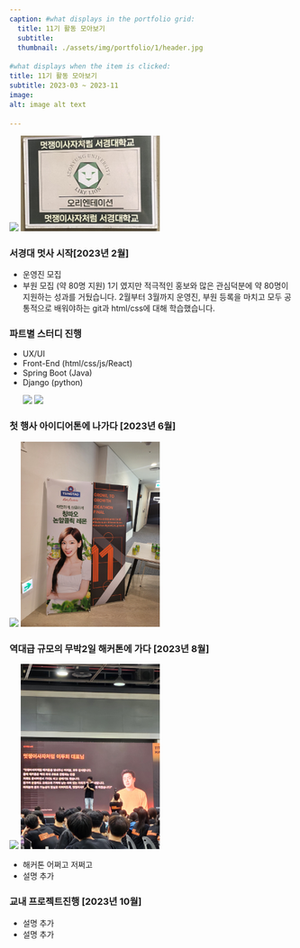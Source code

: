 ```yaml
---
caption: #what displays in the portfolio grid:
  title: 11기 활동 모아보기
  subtitle: 
  thumbnail: ./assets/img/portfolio/1/header.jpg
  
#what displays when the item is clicked:
title: 11기 활동 모아보기
subtitle: 2023-03 ~ 2023-11
image:
alt: image alt text

---
```

<p aligin='center'>
  <img src="./assets/img/portfolio/1/OT.jpg" width="49%">
  <img src="./assets/img/portfolio/1/OT_img.jpg" width="49%">
</p>

### 서경대 멋사 시작[2023년 2월]
- 운영진 모집
- 부원 모집 (약 80명 지원)
1기 였지만 적극적인 홍보와 많은 관심덕분에 약 80명이 지원하는 성과를 거뒀습니다.
2월부터 3월까지 운영진, 부원 등록을 마치고 모두 공통적으로 배워야하는 git과 html/css에 대해 학습했습니다.

### 파트별 스터디 진행
- UX/UI
- Front-End (html/css/js/React)
- Spring Boot (Java)
- Django (python)
  <p>
    <img src="./assets/img/portfolio/1/OT.jpg" width="49%">
    <img src="./assets/img/portfolio/1/OT.jpg" width="49%">
  </p>

### 첫 행사 아이디어톤에 나가다 [2023년 6월]
<p>
  <img src="./assets/img/portfolio/1/ideathon1.jpg" width="49%">
  <img src="./assets/img/portfolio/1/ideathon2.jpg" width="49%">
</p>

### 역대급 규모의 무박2일 해커톤에 가다 [2023년 8월]
<p>
  <img src="./assets/img/portfolio/1/hackton1.jpg" width="49%">
  <img src="./assets/img/portfolio/1/hackton2.jpg" width="49%">
</p>

- 해커톤 어쩌고 저쩌고
- 설명 추가

### 교내 프로젝트진행 [2023년 10월]
  <p>
  </p>

- 설명 추가
- 설명 추가